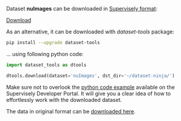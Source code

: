 Dataset **nuImages** can be downloaded in [Supervisely format](https://developer.supervisely.com/api-references/supervisely-annotation-json-format):

 [Download](https://assets.supervisely.com/remote/eyJsaW5rIjogImZzOi8vYXNzZXRzLzMzNDhfbnVJbWFnZXMvbnVpbWFnZXMtRGF0YXNldE5pbmphLnRhciIsICJzaWciOiAiRE1JU3Fld0tsOStIeXQvVmo0dkFRQzhTMFpyMGdvejlYaVg1ZW8wdUVrND0ifQ==)

As an alternative, it can be downloaded with *dataset-tools* package:
``` bash
pip install --upgrade dataset-tools
```

... using following python code:
``` python
import dataset_tools as dtools

dtools.download(dataset='nuImages', dst_dir='~/dataset-ninja/')
```
Make sure not to overlook the [python code example](https://developer.supervisely.com/getting-started/python-sdk-tutorials/iterate-over-a-local-project) available on the Supervisely Developer Portal. It will give you a clear idea of how to effortlessly work with the downloaded dataset.

The data in original format can be [downloaded here](https://www.nuscenes.org/nuimages#download).